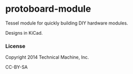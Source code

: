 protoboard-module
=================

Tessel module for quickly building DIY hardware modules.

Designs in KiCad.

### License

Copyright 2014 Technical Machine, Inc.

CC-BY-SA
